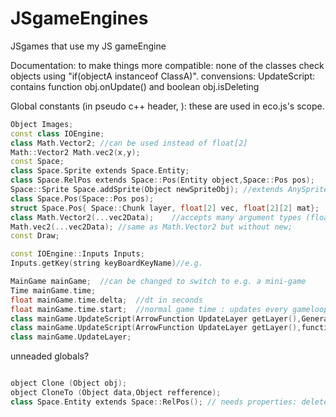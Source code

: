 # JSgameEngines
JSgames that use my JS gameEngine

Documentation:
to make things more compatible: none of the classes check objects using "if(objectA instanceof ClassA)".
convensions:
UpdateScript: contains function obj.onUpdate() and boolean obj.isDeleting

Global constants (in pseudo c++ header, ):
these are used in eco.js's scope.
```c++
Object Images;
const class IOEngine;
class Math.Vector2; //can be used instead of float[2]
Math::Vector2 Math.vec2(x,y);
const Space;
class Space.Sprite extends Space.Entity;
class Space.RelPos extends Space::Pos(Entity object,Space::Pos pos);
Space::Sprite Space.addSprite(Object newSpriteObj);	//extends AnySpriteObj into a Sprite.
class Space.Pos(Space::Pos pos);
struct Space.Pos{ Space::Chunk layer, float[2] vec, float[2][2] mat};
class Math.Vector2(...vec2Data);	//accepts many argument types (float,float)or(float[2])or(vec2)
Math.vec2(...vec2Data);	//same as Math.Vector2 but without new;
const Draw;

const IOEngine::Inputs Inputs;
Inputs.getKey(string keyBoardKeyName)//e.g. 

MainGame mainGame;	//can be changed to switch to e.g. a mini-game
Time mainGame.time;
float mainGame.time.delta;	//dt in seconds
float mainGame.time.start;	//normal game time : updates every gameloop
class mainGame.UpdateScript(ArrowFunction UpdateLayer getLayer(),Generator bool script());
class mainGame.UpdateScript(ArrowFunction UpdateLayer getLayer(),function script);
class mainGame.UpdateLayer;
```
unneaded globals?
```c++

object Clone (Object obj);
object CloneTo (Object data,Object refference);
class Space.Entity extends Space::RelPos();	// needs properties: delete, clone, goto, coords, velocity;
```